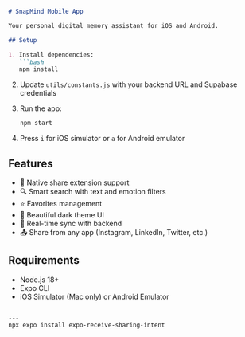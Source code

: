 ```markdown
# SnapMind Mobile App

Your personal digital memory assistant for iOS and Android.

## Setup

1. Install dependencies:
   ```bash
   npm install
   ```

2. Update `utils/constants.js` with your backend URL and Supabase credentials

3. Run the app:
   ```bash
   npm start
   ```

4. Press `i` for iOS simulator or `a` for Android emulator

## Features

- 📱 Native share extension support
- 🔍 Smart search with text and emotion filters
- ⭐ Favorites management
- 🎨 Beautiful dark theme UI
- 🔄 Real-time sync with backend
- 📤 Share from any app (Instagram, LinkedIn, Twitter, etc.)

## Requirements

- Node.js 18+
- Expo CLI
- iOS Simulator (Mac only) or Android Emulator
```

---
npx expo install expo-receive-sharing-intent